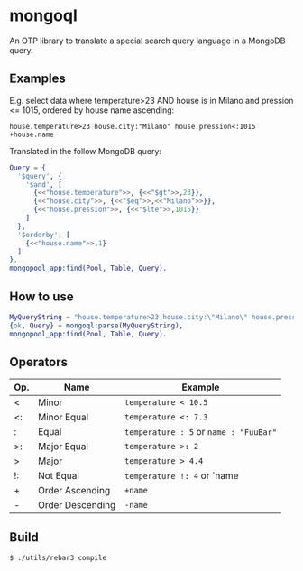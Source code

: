 mongoql
=======

An OTP library to translate a special search query language in a MongoDB query.


Examples
--------

E.g. select data where temperature>23 AND house is in Milano and
pression <= 1015, ordered by house name ascending:

```
house.temperature>23 house.city:"Milano" house.pression<:1015 +house.name
```

Translated in the follow MongoDB query:

```erlang
Query = {
  '$query', {
    '$and', [
      {<<"house.temperature">>, {<<"$gt">>,23}},
      {<<"house.city">>, {<<"$eq">>,<<"Milano">>}},
      {<<"house.pression">>, {<<"$lte">>,1015}}
    ]
  },
  '$orderby', [
    {<<"house.name">>,1}
  ]
},
mongopool_app:find(Pool, Table, Query).
```

How to use
----------

```erlang
MyQueryString = "house.temperature>23 house.city:\"Milano\" house.pression<:1015 +house.name"
{ok, Query} = mongoql:parse(MyQueryString),
mongopool_app:find(Pool, Table, Query).
```

Operators
---------

Op. | Name             | Example
----|------------------|------------------------------------------
 <  | Minor            | `temperature < 10.5`
 <: | Minor Equal      | `temperature <: 7.3`
 :  | Equal            | `temperature : 5` or `name : "FuuBar"`
 >: | Major Equal      | `temperature >: 2`
 >  | Major            | `temperature > 4.4`
 !: | Not Equal        | `temperature !: 4` or `name |: "FuuBar"`
 +  | Order Ascending  | `+name`
 -  | Order Descending | `-name`


Build
-----

    $ ./utils/rebar3 compile
